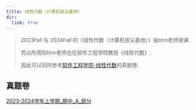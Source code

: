 ```yaml
---
title: 线性代数（计算机拔尖基地）
dir:
  link: true
---
```


> 2023Fall 与 2024Fall 的《线性代数（计算机拔尖基地）》由btm老师授课.
>
> 而众所周知btm老师也在软件工程学院教授《线性代数》.
>
> 因此可以同时参考[软件工程学院-线性代数](../软件工程学院/线性代数/)的真题卷.

## 真题卷

[2023-2024学年上学期_期中_A_部分](https://drive.vanillaaaa.org/SharedCourses/数据科学与工程学院/线性代数（计算机拔尖基地）/2023-2024学年上学期_期中_A_部分.jpg)
